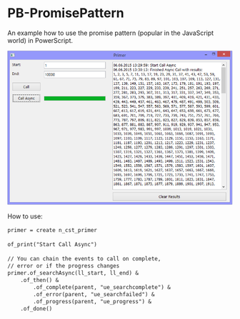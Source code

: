 PB-PromisePattern
=========

An example how to use the promise pattern (popular in the JavaScript world) in PowerScript.

![ScreenShot](./resources/PromisePattern.png)

How to use:

```
primer = create n_cst_primer

of_print("Start Call Async")

// You can chain the events to call on complete,
// error or if the progress changes
primer.of_searchAsync(ll_start, ll_end) &
	.of_then() &
		.of_complete(parent, "ue_searchcomplete") &
		.of_error(parent, "ue_searchfailed") &
		.of_progress(parent, "ue_progress") &
	.of_done()
```
